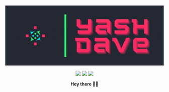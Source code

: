 <!--
**Amorpheuz/Amorpheuz** is a ✨ _special_ ✨ repository because its `README.md` (this file) appears on your GitHub profile.

Here are some ideas to get you started:

- 🔭 I’m currently working on ...
- 🌱 I’m currently learning ...
- 👯 I’m looking to collaborate on ...
- 🤔 I’m looking for help with ...
- 💬 Ask me about ...
- 📫 How to reach me: ...
- 😄 Pronouns: ...
- ⚡ Fun fact: ...
-->
<!-- 
 ![](https://github.com/Amorpheuz/Amorpheuz/blob/master/assets/banner.gif)

  ## <img src="https://github.com/Amorpheuz/Amorpheuz/blob/master/assets/Socials.png" height="48px" alt="Connect with me"/>
  <p align='center'>
    <a href="https://twitter.com/amorpheuz"><svg xmlns="http://www.w3.org/2000/svg" viewBox="0 0 32 32"  xmlns:v="https://vecta.io/nano"><path d="M2 7v18h28V7H2zm2 2h24v14H4V9zm2 2v10h3c1.654 0 3-1.346 3-3v-4c0-1.654-1.346-3-3-3H6zm10 0c-1.103 0-2 .897-2 2v6c0 1.103.897 2 2 2h2v-2h-2v-2h2v-2h-2v-2h2v-2h-2zm3.69 0l2.084 9.025A1.26 1.26 0 0 0 23 21a1.26 1.26 0 0 0 1.225-.975L26.31 11h-2.053L23 16.44 21.744 11H19.69zM8 13h1a1 1 0 0 1 1 1v4a1 1 0 0 1-1 1H8v-6z" fill="var(--color-text-primary)"/></svg>
</a>
    <a href="https://dev.to/amorpheuz"><svg xmlns="http://www.w3.org/2000/svg" viewBox="0 0 32 32"  xmlns:v="https://vecta.io/nano"><path d="M7.5 5A2.52 2.52 0 0 0 5 7.5v17A2.52 2.52 0 0 0 7.5 27h17a2.52 2.52 0 0 0 2.5-2.5v-17A2.52 2.52 0 0 0 24.5 5zm0 2h17a.49.49 0 0 1 .5.5v17a.49.49 0 0 1-.5.5h-17a.49.49 0 0 1-.5-.5v-17a.49.49 0 0 1 .5-.5zm2.938 1.72a1.72 1.72 0 0 0-1.719 1.719 1.72 1.72 0 0 0 1.719 1.719 1.72 1.72 0 0 0 1.719-1.719 1.72 1.72 0 0 0-1.719-1.719zm9.03 4.563c-1.434 0-2.387.785-2.78 1.53h-.062V13.5h-2.812V23h2.938v-4.687c0-1.238.246-2.437 1.78-2.437 1.512 0 1.53 1.398 1.53 2.5V23H23v-5.22c0-2.555-.543-4.5-3.53-4.5zM9 13.5V23h2.97v-9.5z" fill="var(--color-text-primary)"/></svg>
</a>
    <a href="https://www.linkedin.com/in/amorpheuz/"><<svg xmlns="http://www.w3.org/2000/svg" viewBox="0 0 32 32"  xmlns:v="https://vecta.io/nano"><path d="M5 5v22h22V5H5zm2 2h18v18H7V7zm11.69 3.63a2.87 2.87 0 0 0-2.801 3.525c-2.38-.122-4.5-1.26-5.914-3a2.83 2.83 0 0 0-.389 1.447c-.001.96.478 1.857 1.277 2.39-.468-.017-.914-.147-1.295-.36v.033a2.87 2.87 0 0 0 2.297 2.818c-.455.12-.853.12-1.295.053a2.87 2.87 0 0 0 2.682 1.99 5.75 5.75 0 0 1-3.561 1.225A6.11 6.11 0 0 1 9 20.715C10.27 21.53 11.778 22 13.406 22c5.276 0 8.164-4.37 8.164-8.164 0-.123-.001-.248-.01-.37.56-.407 1.05-.915 1.438-1.488-.516.223-1.074.386-1.652.447a2.86 2.86 0 0 0 1.26-1.58 5.64 5.64 0 0 1-1.82.691 2.86 2.86 0 0 0-2.096-.906z" fill="var(--color-text-primary)"/></svg>
</a>
    <br/>
    <strong></strong>
  </p> 
-->
[![Link to my website](https://github.com/Amorpheuz/Amorpheuz/blob/master/assets/banner.gif)](https://amorpheuz.dev/)
 <p align='center'>
    <a href="https://twitter.com/amorpheuz"><img src="https://raw.githubusercontent.com/icons8/line-awesome/master/svg/twitter-square.svg" height="56px"/></a>
    <a href="https://dev.to/amorpheuz"><img src="https://raw.githubusercontent.com/icons8/line-awesome/master/svg/dev.svg" height="56px"/></a>
    <a href="https://www.linkedin.com/in/amorpheuz/"><img src="https://raw.githubusercontent.com/icons8/line-awesome/master/svg/linkedin.svg" height="56px"/></a>
    <br/>
  </p> 

<p align='center'>
 <strong> Hey there 👋🏽 </strong>
</p>
